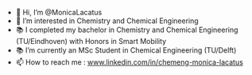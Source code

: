 - 👋 Hi, I’m @MonicaLacatus
- 👀 I’m interested in Chemistry and Chemical Engineering
- 📚 I completed my bachelor in Chemistry and Chemical Engineering (TU/Eindhoven) with Honors in Smart Mobility
- 📚 I’m currently an MSc Student in Chemical Engineering (TU/Delft)
- 📫 How to reach me : www.linkedin.com/in/chemeng-monica-lacatus

<!---
MonicaLacatus/MonicaLacatus is a ✨ special ✨ repository because its `README.md` (this file) appears on your GitHub profile.
You can click the Preview link to take a look at your changes.
--->
